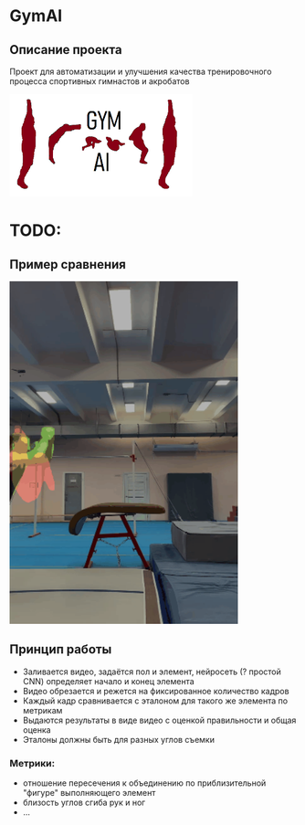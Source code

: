 # GymAI

## Описание проекта

Проект для автоматизации и улучшения качества тренировочного процесса спортивных гимнастов и акробатов

![Логотип](https://github.com/iiifd2u/GymAI/blob/main/logo/logo.png)

# TODO:

## Пример сравнения

<img src="https://github.com/iiifd2u/GymAI/blob/main/output_videos/gifs/example.gif" width="400" />

## Принцип работы

- Заливается видео, задаётся пол и элемент, нейросеть (? простой CNN) определяет начало и конец элемента
- Видео обрезается и режется на фиксированное количество кадров
- Каждый кадр сравнивается с эталоном для такого же элемента по метрикам
- Выдаются результаты в виде видео с оценкой правильности и общая оценка
- Эталоны должны быть для разных углов съемки
  

### Метрики:

- отношение пересечения к объединению по приблизительной "фигуре" выполняющего элемент
- близость углов сгиба рук и ног
- ...
